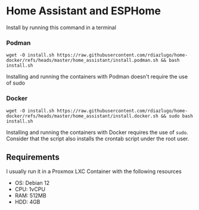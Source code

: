 # Home Assistant and ESPHome

Install by running this command in a terminal

### Podman
`wget -O install.sh https://raw.githubusercontent.com/rdiazlugo/home-docker/refs/heads/master/home_assistant/install.podman.sh && bash install.sh`

Installing and running the containers with Podman doesn't require the use of sudo

### Docker
`wget -O install.sh https://raw.githubusercontent.com/rdiazlugo/home-docker/refs/heads/master/home_assistant/install.docker.sh && sudo bash install.sh`

Installing and running the containers with Docker requires the use of `sudo`. Consider that the script also installs the crontab script under the root user.

## Requirements

I usually run it in a Proxmox LXC Container with the following resources
- OS: Debian 12
- CPU: 1vCPU
- RAM: 512MB
- HDD: 4GB
